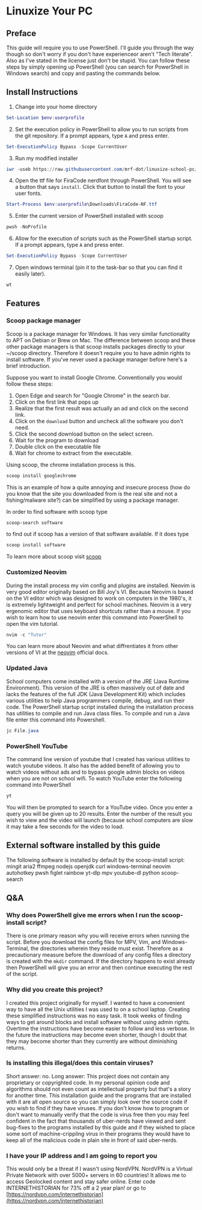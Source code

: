 # Linuxize Your PC

## Preface

This guide will require you to use PowerShell.
I'll guide you through the way though so don't worry if you don't have
experienceor aren't "Tech literate". Also as I've stated in the license just
don't be stupid. You can follow these steps by simply opening up PowerShell (you
can search for PowerShell in Windows search) and copy and pasting the commands below.

## Install Instructions

1. Change into your home directory

```powershell
Set-Location $env:userprofile
```

2. Set the execution policy in PowerShell to allow you to run scripts from the
git repository. If a prompt appears, type `A` and press enter.

```powershell
Set-ExecutionPolicy Bypass -Scope CurrentUser
```

3. Run my modified installer

```powershell
iwr -useb https://raw.githubusercontent.com/mrf-dot/linuxize-school-pc/main/src/powershell/scoop-install.ps1 | iex
```

4. Open the ttf file for FiraCode nerdfont through PowerShell. You will see a
button that says `install`. Click that button to install the font to your user fonts.

```powershell
Start-Process $env:userprofile\Downloads\FiraCode-NF.ttf
```

5. Enter the current version of PowerShell installed with scoop

```powershell
pwsh -NoProfile
```

6. Allow for the execution of scripts such as the PowerShell startup script.
If a prompt appears, type `A` and press enter.

```powershell
Set-ExecutionPolicy Bypass -Scope CurrentUser
```

7. Open windows terminal (pin it to the task-bar so that you can find it easily later).

```powershell
wt
```

## Features

### Scoop package manager

Scoop is a package manager for Windows. It has very similar functionality to APT
on Debian or Brew on Mac. The difference between scoop and these other package
managers is that scoop installs packages directly to your ~/scoop directory.
Therefore it doesn't require you to have admin rights to install software. If
you've never used a package manager before here's a brief introduction.

Suppose you want to install Google Chrome. Conventionally you would follow these
steps:
1. Open Edge and search for "Google Chrome" in the search bar.
2. Click on the first link that pops up
3. Realize that the first result was actually an ad and click
on the second link.
4. Click on the `download` button and uncheck all the software
you don't need.
5. Click the second download button on the select screen.
6. Wait for the program to download
7. Double click on the executable file
8. Wait for chrome to extract from the executable.

Using scoop, the chrome installation process is this.

```powershell
scoop install googlechrome
```

This is an example of how a quite annoying and insecure
process (how do you know that the site you downloaded
from is the real site and not a fishing/malware site?) can be simplified by
using a package manager.

In order to find software with scoop type

```powershell
scoop-search software
```

to find out if scoop has a version of that
software available. If it does type

```powershell
scoop install software
```

To learn more about scoop visit [scoop](https://scoop.sh/)

### Customized Neovim

During the install process my vim config and plugins are installed.
Neovim is very good editor originally based on Bill Joy's VI. Because
Neovim is based on the VI editor which was designed to work on computers
in the 1980's, it is extremely lightweight and perfect for school machines.
Neovim is a very ergenomic editor that uses keyboard shortcuts rather than
a mouse. If you wish to learn how to use neovim enter this command into
PowerShell to open the vim tutorial.

```powershell
nvim -c "Tutor"
```

You can learn more about Neovim and what diffrentiates it from other versions
of VI at the [neovim](https://neovim.io/doc/user/) official docs.

### Updated Java

School computers come installed with a version of the JRE (Java Runtime Environment).
This version of the JRE is often massively out of date and lacks the features of
the full JDK (Java Development Kit) which includes various utilities to help
Java programmers compile, debug, and run their code. The PowerShell startup
script installed during the installation process has utilities to compile and
run Java class files. To compile and run a Java file enter this command into
Powershell.

```powershell
jc File.java
```

### PowerShell YouTube

The command line version of youtube that I created has various utilities to
watch youtube videos. It also has the added benefit of allowing you to watch
videos without ads and to bypass google admin blocks on videos when you are
not on school wifi. To watch YouTube enter the following command into
PowerShell

```powershell
yt
```

You will then be prompted to search for a YouTube video. Once you enter a query
you will be given up to 20 results. Enter the number of the result you wish to
view and the video will launch (because school computers are slow it may take a
few seconds for the video to load.

## External software installed by this guide

The following software is installed by default by the scoop-install script:
mingit
aria2
ffmpeg
nodejs
openjdk
curl
windows-terminal
neovim
autohotkey
pwsh
figlet
rainbow
yt-dlp
mpv
youtube-dl
python
scoop-search

## Q&A

### Why does PowerShell give me errors when I run the scoop-install script?

There is one primary reason why you will receive errors when running the script.
Before you download the config files for MPV, Vim, and Windows-Terminal, the
directories wherein they reside must exist. Therefore as a precautionary measure
before the download of any config files a directory is created with the `mkdir`
command. If the directory happens to exist already then PowerShell will give you
an error and then continue executing the rest of the script.

### Why did you create this project?

I created this project originally for myself. I wanted to have a convenient way
to have all the Unix utilities I was used to on a school laptop. Creating these
simplified instructions was no easy task. It took weeks of finding ways to get
around blocks and install software without using admin rights. Overtime the
instructions have become easier to follow and less verbose. In the future the
instructions may become even shorter, though I doubt that they may become shorter
than they currently are without diminishing returns.

### Is installing this illegal/does this contain viruses?

Short answer: no.
Long answer: This project does not contain any proprietary or copyrighted code.
In my personal opinion code and algorithms should not even count as intellectual
property but that's a story for another time. This installation guide and the
programs that are installed with it are all open source so you can simply look
over the source code if you wish to find if they have viruses. If you don't know
how to program or don't want to manually verify that the code is virus free
then you may feel confident in the fact that thousands of uber-nerds have viewed
and sent bug-fixes to the programs installed by this guide and if they wished
to place some sort of machine-crippling virus in their programs they would have
to keep all of the malicious code in plain site in front of said uber-nerds.

### I have your IP address and I am going to report you

This would only be a threat if I wasn't using NordVPN. NordVPN is a Virtual Private Network with over 5000+ servers in 60 countries! It allows me to access Geolocked content and stay safer online. Enter code INTERNETHISTORIAN for 73% off a 2 year plan! or go to [https://nordvpn.com/internethistorian](https://nordvpn.com/internethistorian)
